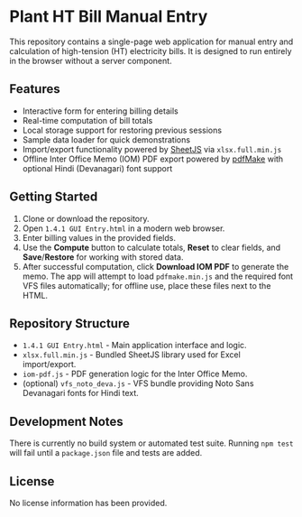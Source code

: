 # Plant HT Bill Manual Entry

This repository contains a single-page web application for manual entry and calculation of high-tension (HT) electricity bills.
It is designed to run entirely in the browser without a server component.

## Features
- Interactive form for entering billing details
- Real-time computation of bill totals
- Local storage support for restoring previous sessions
- Sample data loader for quick demonstrations
- Import/export functionality powered by [SheetJS](https://sheetjs.com/) via `xlsx.full.min.js`
- Offline Inter Office Memo (IOM) PDF export powered by [pdfMake](https://pdfmake.github.io/docs/) with optional Hindi (Devanagari) font support

## Getting Started
1. Clone or download the repository.
2. Open `1.4.1 GUI Entry.html` in a modern web browser.
3. Enter billing values in the provided fields.
4. Use the **Compute** button to calculate totals, **Reset** to clear fields, and **Save**/**Restore** for working with stored data.
5. After successful computation, click **Download IOM PDF** to generate the memo. The app will attempt to load `pdfmake.min.js` and the required font VFS files automatically; for offline use, place these files next to the HTML.

## Repository Structure
- `1.4.1 GUI Entry.html` - Main application interface and logic.
- `xlsx.full.min.js` - Bundled SheetJS library used for Excel import/export.
- `iom-pdf.js` - PDF generation logic for the Inter Office Memo.
- (optional) `vfs_noto_deva.js` - VFS bundle providing Noto Sans Devanagari fonts for Hindi text.

## Development Notes
There is currently no build system or automated test suite.
Running `npm test` will fail until a `package.json` file and tests are added.

## License
No license information has been provided.
